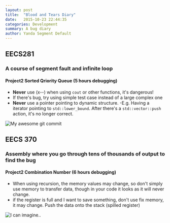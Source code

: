 ```yaml
---
layout: post
title:  "Blood and Tears Diary"
date:   2015-10-23 22:44:35
categories: Development
summary: A bug diary
author: Yanda Segment Default
---
```


## EECS281
### A course of segment fault and infinite loop 


#### Project2 Sorted Qriority Queue (5 hours debugging)
- **Never** use (x--) when using `cout` or other functions, it's dangerous!
- If there's bug, try using simple test case instead of a large complex one
- **Never** use a pointer pointing to dynamic structure.
  -E.g. Having a iterator pointing to `std::lower_bound`. After there's a `std::vector::push` action, it's no longer correct.

![My awesome git commit](http://i.imgur.com/Jrhj1TQ.png)

## EECS 370
### Assembly where you go through tens of thousands of output to find the bug


#### Project2 Combination Number (6 hours debugging)
- When using recursion, the memory values may change, so don't simply use memory to transfer data, though in your code it looks as it will never change.
- if the register is full and I want to save something, don't use fix memory, it may change. Push the data onto the stack (spilled register)

![I can imagine..](http://i.imgur.com/JSlGglz.png)